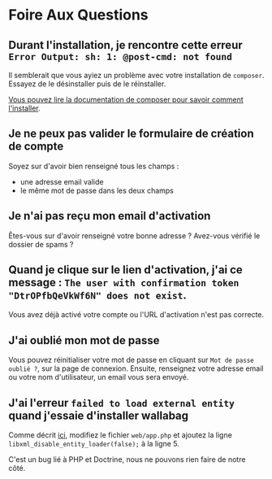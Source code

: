 Foire Aux Questions
===================

Durant l'installation, je rencontre cette erreur `Error Output: sh: 1: @post-cmd: not found`
--------------------------------------------------------------------------------------------

Il semblerait que vous ayiez un problème avec votre installation de
`composer`. Essayez de le désinstaller puis de le réinstaller.

[Vous pouvez lire la documentation de composer pour savoir comment
l'installer](https://getcomposer.org/doc/00-intro.md).

Je ne peux pas valider le formulaire de création de compte
----------------------------------------------------------

Soyez sur d'avoir bien renseigné tous les champs :

-   une adresse email valide
-   le même mot de passe dans les deux champs

Je n'ai pas reçu mon email d'activation
---------------------------------------

Êtes-vous sur d'avoir renseigné votre bonne adresse ? Avez-vous vérifié
le dossier de spams ?

Quand je clique sur le lien d'activation, j'ai ce message : `The user with confirmation token "DtrOPfbQeVkWf6N" does not exist`.
--------------------------------------------------------------------------------------------------------------------------------

Vous avez déjà activé votre compte ou l'URL d'activation n'est pas
correcte.

J'ai oublié mon mot de passe
----------------------------

Vous pouvez réinitialiser votre mot de passe en cliquant sur
`Mot de passe oublié ?`, sur la page de connexion. Ensuite, renseignez
votre adresse email ou votre nom d'utilisateur, un email vous sera
envoyé.

J'ai l'erreur `failed to load external entity` quand j'essaie d'installer wallabag
----------------------------------------------------------------------------------

Comme décrit [ici](https://github.com/wallabag/wallabag/issues/2529),
modifiez le fichier `web/app.php` et ajoutez la ligne
`libxml_disable_entity_loader(false);` à la ligne 5.

C'est un bug lié à PHP et Doctrine, nous ne pouvons rien faire de notre
côté.
